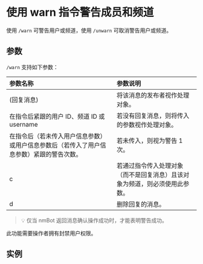 # 使用 warn 指令警告成员和频道

使用 `/warn` 可警告用户或频道，使用 `/unwarn` 可取消警告用户或频道。

## 参数

`/warn` 支持如下参数：

| 参数名称 | 参数说明 |
| :--- | :--- |
| (回复消息) | 将该消息的发布者视作处理对象。|
| 在指令后紧跟的用户 ID、频道 ID 或 username | 若没有回复消息，则将传入的参数视作处理对象。|
| 在指令后（若未传入用户信息参数）或用户信息参数后（若传入了用户信息参数）紧跟的警告次数。| 若未传入，则视为警告 1 次。|
| c | 若通过指令传入处理对象（而不是回复消息）且该对象为频道，则必须使用此参数。|
| d | 删除回复的消息。|

> 💡 仅当 nmBot 返回消息确认操作成功时，才能表明警告成功。

此功能需要操作者拥有封禁用户权限。

## 实例

